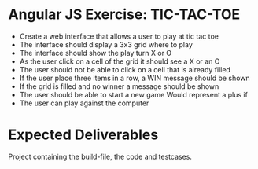 # Angular JS Exercise: TIC-TAC-TOE

 * Create a web interface that allows a user to play at tic tac toe
 * The interface should display a 3x3 grid where to play
 * The interface should show the play turn X or O
 * As the user click on a cell of the grid it should see a X or an O
 * The user should not be able to click on a cell that is already filled
 * If the user place three items in a row, a WIN message should be shown 
 * If the grid is filled and no winner a message should be shown 
 * The user should be able to start a new game
Would represent a plus if
 * The user can play against the computer

# Expected Deliverables

Project containing the build-file, the code and testcases.

